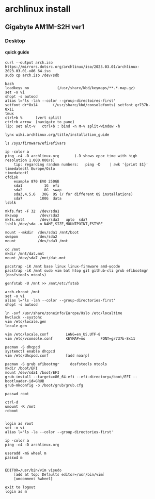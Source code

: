 # archlinux install
## Gigabyte AM1M-S2H ver1
### Desktop

#### quick guide

    curl --output arch.iso https://mirrors.dotsrc.org/archlinux/iso/2023.03.01/archlinux-2023.03.01-x86_64.iso
    sudo cp arch.iso /dev/sdb

    bash
    loadkeys no             (/usr/share/kbd/keymaps/**.*.map.gz)
    set -o vi
    shopt -s autocd
    alias l='ls -lah --color --group-directoires-first'
    setfont dr*8x14       (/usr/share/kbd/consolefonts) setfont gr737b-8x11
    tmux
    ctrl+b %      (vert split)
    ctrl+b arrow  (navigate to pane)
    Tip: set alt-v   ctrl+b : bind -n M-v split-window -h

    lynx wiki.archlinux.org/title/installation_guide

    ls /sys/firmware/efi/efivars

    ip -color a
    ping -c4 -D archlinux.org       (-D shows epoc time with high resolution 1.000.000/s)
        tip: regarding random numbers:   ping -D    | awk '{print $1}'
    timedatectl Europe/Oslo
    timedatectl
    cfdisk
        example 870 EVO 250GB
        sda1          1G  efi
        sda2          8G  swap
        sda3,4,5,6   30G  OS (/ for different OS installations)
        sda7        100G  data
    lsblk

    mkfs.fat -F 32  /dev/sda1
    mkswap          /dev/sda2
    mkfs.ext4       /dev/sda3   upto  sda7
    lsblk /dev/sda -o NAME,SIZE,MOUNTPOINT,FSTYPE

    mount --mkdir  /dev/sda1 /mnt/boot
    swapon         /dev/sda2
    mount          /dev/sda3 /mnt

    cd /mnt
    mkdir /mnt/dat.mnt
    mount /dev/sda7 /mnt/dat.mnt

    pacstrap -iK /mnt base linux linux-firmware amd-ucode
    pacstrap -iK /mnt sudo vim bat htop git github-cli grub efibootmgr  (dosfstools mtools)

    genfstab -U /mnt >> /mnt/etc/fstab

    arch-chroot /mnt
    set -o vi
    alias l='ls -lah --color --group-directories-first'
    shopt -s autocd

    ln -svf /usr/share/zoneinfo/Europe/Oslo /etc/localtime
    hwclock --systohc
    vim /etc/locale.gen
    locale-gen

    vim /etc/locale.conf        LANG=en_US.UTF-8
    vim /etc/vconsole.conf      KEYMAP=no       FONT=gr737b-8x11

    pacman -S dhcpcd
    systemctl enable dhcpcd
    vim /etc/dhcpcd.conf        [add noarp]

    pacman -S grub efibootmgr     dosfstools mtools
    mkdir /boot/EFI
    mount /dev/sda1 /boot/EFI
    grub-install --target=x86_64-efi --efi-directory=/boot/EFI --bootloader-id=GRUB
    grub-mkconfig -o /boot/grub/grub.cfg

    passwd root

    ctrl-d
    umount -R /mnt
    reboot


    login as root
    set -o vi
    alias l='ls -la --color --group-directories-first'

    ip -color a
    ping -c4 -D archlinux.org

    useradd -mG wheel m
    passwd m


    EDITOR=/usr/bin/vim visudo
        [add at top: Defaults editor=/usr/bin/vim]
        [uncomment %wheel]

    exit to logout
    login as m

